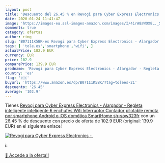 ```yaml
---
layout: post
title: 'Descuento del 26.45 % en Revogi para Cyber Express Electronics - '
date: 2020-01-24 11:41:47
image: 'https://images-eu.ssl-images-amazon.com/images/I/41rA8aWOX8L._SL200_.jpg'
comments: true
category: ofertas
author: ring
slug: 'B07111K5BK-es Revogi para Cyber Express Electronics - Alargador -...'
tags: [ 'tole.es','smartphone','wifi', ]
actualPrice: 102.9 EUR
currency: EUR
price: 102.9
comparePrice: 139.9 EUR
prodname: 'Revogi para Cyber Express Electronics - Alargador - Regleta inteligente inteligente 6 enchufes Wifi Interruptor Contador pilotable remota por smartphone Android o iOS domótica SmartHome sh-sow323fr'
country: 'es'
flag: '🇪🇸'
buyurl: 'https://www.amazon.es/dp/B07111K5BK/?tag=tolees-21'
descuento: '26.45'
average: '102.9'
---
```


Tienes [Revogi para Cyber Express Electronics - Alargador - Regleta inteligente inteligente 6 enchufes Wifi Interruptor Contador pilotable remota por smartphone Android o iOS domótica SmartHome sh-sow323fr](https://www.amazon.es/dp/B07111K5BK/?tag=tolees-21) con un 26.45 % de descuento con precio de oferta de 102.9 EUR (original: 139.9 EUR) en el siguiente enlace!

[![Revogi para Cyber Express Electronics - ](https://images-eu.ssl-images-amazon.com/images/I/41rA8aWOX8L._SL200_.jpg)](https://www.amazon.es/dp/B07111K5BK/?tag=tolees-21)

ℹ️:


[🛒 Accede a la oferta!!](https://www.amazon.es/dp/B07111K5BK/?tag=tolees-21)
